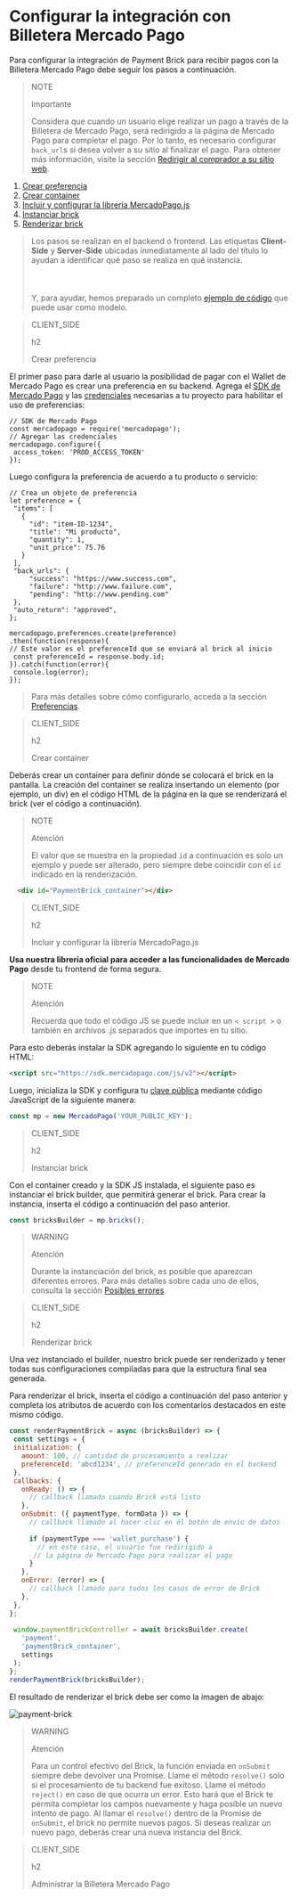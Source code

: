 # Configurar la integración con Billetera Mercado Pago

Para configurar la integración de Payment Brick para recibir pagos con la Billetera Mercado Pago debe seguir los pasos a continuación. 

> NOTE
>
> Importante
>
> Considera que cuando un usuario elige realizar un pago a través de la Billetera de Mercado Pago, será redirigido a la página de Mercado Pago para completar el pago. Por lo tanto, es necesario configurar `back_url`s si desea volver a su sitio al finalizar el pago. Para obtener más información, visite la sección [Redirigir al comprador a su sitio web](/developers/es/docs/checkout-bricks/payment-brick/additional-customization/preferences).

1. [Crear preferencia](#bookmark_crear_preferencia)
2. [Crear container](#bookmark_crear_container)
3. [Incluir y configurar la librería MercadoPago.js](#bookmark_incluir_y_configurar_la_librería_mercadopago.js)
4. [Instanciar brick](#bookmark_instanciar_brick)
5. [Renderizar brick](#bookmark_renderizar_brick)

> Los pasos se realizan en el backend o frontend. Las etiquetas **Client-Side** y **Server-Side** ubicadas inmediatamente al lado del título lo ayudan a identificar qué paso se realiza en qué instancia. <br/></br>
> <br/></br>
> Y, para ayudar, hemos preparado un completo [ejemplo de código](/developers/es/docs/checkout-bricks/payment-brick/code-example/wallet) que puede usar como modelo.

> CLIENT_SIDE
>
> h2
>
> Crear preferencia

El primer paso para darle al usuario la posibilidad de pagar con el Wallet de Mercado Pago es crear una preferencia en su backend. Agrega el [SDK de Mercado Pago](/developers/es/docs/sdks-library/landing) y las [credenciales](/developers/es/guides/additional-content/credentials/credentials) necesarias a tu proyecto para habilitar el uso de preferencias:

```node
// SDK de Mercado Pago
const mercadopago = require('mercadopago');
// Agregar las credenciales
mercadopago.configure({
 access_token: 'PROD_ACCESS_TOKEN'
});
``` 

Luego configura la preferencia de acuerdo a tu producto o servicio:

```node
// Crea un objeto de preferencia
let preference = {
 "items": [
   {
     "id": "item-ID-1234",
     "title": "Mi producto",
     "quantity": 1,
     "unit_price": 75.76
   }
 ],
 "back_urls": {
     "success": "https://www.success.com",
     "failure": "http://www.failure.com",
     "pending": "http://www.pending.com"
 },
 "auto_return": "approved",
};
 
mercadopago.preferences.create(preference)
.then(function(response){
// Este valor es el preferenceId que se enviará al brick al inicio
 const preferenceId = response.body.id;
}).catch(function(error){
 console.log(error);
});
```

> Para más detalles sobre cómo configurarlo, acceda a la sección [Preferencias](/developers/es/docs/checkout-bricks/payment-brick/additional-customization/preferences).

> CLIENT_SIDE
>
> h2
>
> Crear container

Deberás crear un container para definir dónde se colocará el brick en la pantalla. La creación del container se realiza insertando un elemento (por ejemplo, un div) en el código HTML de la página en la que se renderizará el brick (ver el código a continuación).

> NOTE
>
> Atención
>
> El valor que se muestra en la propiedad `id` a continuación es solo un ejemplo y puede ser alterado, pero siempre debe coincidir con el `id` indicado en la renderización.

```html
  <div id="PaymentBrick_container"></div>
```

> CLIENT_SIDE
>
> h2
>
> Incluir y configurar la librería MercadoPago.js

**Usa nuestra librería oficial para acceder a las funcionalidades de Mercado Pago** desde tu frontend de forma segura.

> NOTE
>
> Atención
>
> Recuerda que todo el código JS se puede incluir en un `< script >` o también en archivos .js separados que importes en tu sitio.

Para esto deberás instalar la SDK agregando lo siguiente en tu código HTML:

```html
<script src="https://sdk.mercadopago.com/js/v2"></script>
```

Luego, inicializa la SDK y configura tu [clave pública](/developers/es/guides/additional-content/credentials/credentials) mediante código JavaScript de la siguiente manera:

```javascript
const mp = new MercadoPago('YOUR_PUBLIC_KEY');
```

> CLIENT_SIDE
>
> h2
>
> Instanciar brick

Con el container creado y la SDK JS instalada, el siguiente paso es instanciar el brick builder, que permitirá generar el brick. Para crear la instancia, inserta el código a continuación del paso anterior.

```javascript
const bricksBuilder = mp.bricks();
```

> WARNING
>
> Atención
>
> Durante la instanciación del brick, es posible que aparezcan diferentes errores. Para más detalles sobre cada uno de ellos, consulta la sección [Posibles errores](/developers/es/docs/checkout-bricks/additional-content/possible-errors).

> CLIENT_SIDE
>
> h2
>
> Renderizar brick

Una vez instanciado el builder, nuestro brick puede ser renderizado y tener todas sus configuraciones compiladas para que la estructura final sea generada.

Para renderizar el brick, inserta el código a continuación del paso anterior y completa los atributos de acuerdo con los comentarios destacados en este mismo código.

```javascript
const renderPaymentBrick = async (bricksBuilder) => {
 const settings = {
 initialization: {
   amount: 100, // cantidad de procesamiento a realizar
   preferenceId: 'abcd1234', // preferenceId generado en el backend
 },
 callbacks: {
   onReady: () => {
     // callback llamado cuando Brick está listo
   },
   onSubmit: ({ paymentType, formData }) => {
     // callback llamado al hacer clic en el botón de envío de datos
  
     if (paymentType === 'wallet_purchase') {
       // en este caso, el usuario fue redirigido a
      // la página de Mercado Pago para realizar el pago
     }
   },
   onError: (error) => {
     // callback llamado para todos los casos de error de Brick
   },
 },
};
 
 window.paymentBrickController = await bricksBuilder.create(
   'payment',
   'paymentBrick_container',
   settings
 );
};
renderPaymentBrick(bricksBuilder);
```

El resultado de renderizar el brick debe ser como la imagen de abajo:

![payment-brick](checkout-bricks/payment-brick-es.png)

> WARNING
>
> Atención
>
> Para un control efectivo del Brick, la función enviada en `onSubmit` siempre debe devolver una Promise. Llame el método `resolve()` solo si el procesamiento de tu backend fue exitoso. Llame el método `reject()` en caso de que ocurra un error. Esto hará que el Brick te permita completar los campos nuevamente y haga posible un nuevo intento de pago. Al llamar el `resolve()` dentro de la Promise de `onSubmit`, el brick no permite nuevos pagos. Si deseas realizar un nuevo pago, deberás crear una nueva instancia del Brick.

> CLIENT_SIDE 
>
> h2
>
> Administrar la Billetera Mercado Pago
